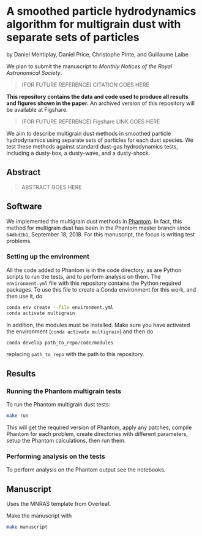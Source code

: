 # A smoothed particle hydrodynamics algorithm for multigrain dust with separate sets of particles

by Daniel Mentiplay, Daniel Price, Christophe Pinte, and Guillaume Laibe

We plan to submit the manuscript to *Monthly Notices of the Royal Astronomical Society*.
> (FOR FUTURE REFERENCE) CITATION GOES HERE

**This repository contains the data and code used to produce all results and figures shown in the paper.** An archived version of this repository will be available at Figshare.
> (FOR FUTURE REFERENCE) Figshare LINK GOES HERE

We aim to describe multigrain dust methods in smoothed particle hydrodynamics
using separate sets of particles for each dust species. We test these methods against standard dust-gas hydrodynamics tests, including a dusty-box, a dusty-wave, and a dusty-shock.

## Abstract

> ABSTRACT GOES HERE

## Software

We implemented the multigrain dust methods in [Phantom](https://phantomsph.bitbucket.io/). In fact, this method for multigrain dust has been in the Phantom master branch since `64dbd2b1`, September 18, 2018.  For this manuscript, the focus is writing test problems.

### Setting up the environment

All the code added to Phantom is in the code directory, as are Python scripts to run the tests, and to perform analysis on them. The `environment.yml` file with this repository contains the Python required packages. To use this file to create a Conda environment for this work, and then use it, do

```bash
conda env create --file environment.yml
conda activate multigrain
```

In addition, the modules must be installed. Make sure you have activated the
environment (`conda activate multigrain`) and then do

```bash
conda develop path_to_repo/code/modules
```

replacing `path_to_repo` with the path to this repository.

## Results

### Running the Phantom multigrain tests

To run the Phantom multigrain dust tests:

```bash
make run
```

This will get the required version of Phantom, apply any patches, compile Phantom for each problem, create directories with different parameters, setup the Phantom calculations, then run them.

### Performing analysis on the tests

To perform analysis on the Phantom output see the notebooks.

## Manuscript

Uses the MNRAS template from Overleaf.

Make the manuscript with

```bash
make manuscript
```
